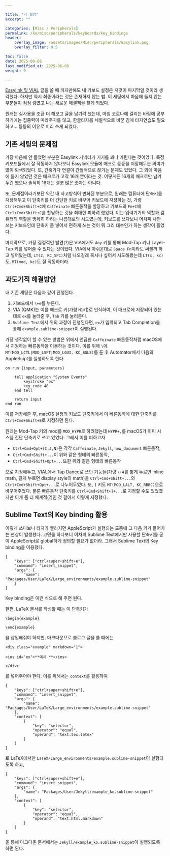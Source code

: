 ```yaml
---

title: "키 설정"
excerpt: ""

categories: [Misc / Peripherals]
permalink: /ko/misc/peripherals/keyboards/key_bindings
header:
    overlay_image: /assets/images/Misc/peripherals/Easylink.png
    overlay_filter: 0.5

toc: false
date: 2025-06-08
last_modified_at: 2025-06-08
weight: 9

---
```


[Easylink 및 VIAL](/ko/misc/peripherals/keyboards/easylink) 글을 쓸 때 까지만해도 내 키보드 설정은 저것이 마지막일 것이라 생각했다. 하지만 역시 최종이라는 것은 존재하지 않는 법. 이 세팅에서 마음에 들지 않는 부분들이 점점 쌓였고 나는 새로운 해결책을 찾게 되었다. 

원래는 실사용을 조금 더 해보고 글을 남기려 했는데, 마침 코로나에 걸리는 바람에 공부하기에는 집중력이 따라주지를 않고, 한글타자를 세벌식으로 바꾼 김에 타자연습도 필요하고... 등등의 이유로 미리 쓰게 되었다. 

## 기존 세팅의 문제점

가장 마음에 안 들었던 부분은 Easylink 커넥터가 기기를 꽤나 가린다는 것이었다. 특정 키보드들에서 잘 작동하지 않다보니 Easylink 모듈에 매크로 등등을 저장해두는 의미가 많이 퇴색되었다. 또, 간혹가다 연결이 간헐적으로 끊기는 문제도 있었다. 그 외에 마음에 들지 않았던 것은 매크로가 고작 16개 뿐이라는 것. 어떻게든 16개의 매크로만 남겨두긴 했으나 솔직히 16개는 결코 많은 숫자는 아니다. 

또, 문제점이라기보단 약간 내 사고방식이 변화된 부분으로, 원래는 컴퓨터에 단축키를 저장해두고 이 단축키를 더 간단한 키로 바꾸어 키보드에 저장하는 것, 가령 `Ctrl+Cmd+Shift+C`에 `Caffeinate` 빠른동작을 할당하고 키보드의 `Fn+C`에 `Ctrl+Cmd+Shift+C`를 할당하는 것을 최대한 피하려 했었다. 이는 입력기기의 역할과 컴퓨터의 역할을 명확히 하려는 나름대로의 시도였는데, 키보드를 쓰다보니 어차피 나만 쓰는 키보드인데 단축키 좀 넣어서 편하게 쓰는 것이 뭐 그리 대수인가 하는 생각이 들었다.

마지막으로, 가장 결정적인 발견(?)은 VIA에서도 `Any` 키를 통해 Mod-Tap 키나 Layer-Tap 키를 넣어줄 수 있다는 것이었다. VIA에서 아쉬운대로 `Space Fn`이라도 써볼까 하고 넣어뵜는데, `LT(2, KC_SPC)`처럼 나오길래 혹시나 싶어서 시도해봤는데 `LT(x, kc)`도, `MT(mod, kc)`도 잘 작동하더라. 

## 과도기적 해결방안

내 기존 세팅은 다음과 같이 진행된다. 

1. 키보드에서 `\+e`를 누른다. 
2. VIA (QMK)는 이를 매크로 키(가령 `M1`키)로 인식하여, 이 매크로에 저장되어 있는대로 `ex`를 눌러준 후, `Tab` 키를 눌러준다. 
3. `Sublime Text`에서 위의 과정이 진행된다면, `ex`가 입력되고 Tab Completion을 통해 `example.sublime-snippet`이 실행된다. 

가장 생각없이 할 수 있는 방법은 위에서 언급한 `Caffeinate` 빠른동작처럼 macOS에서 지원하는 빠른동작을 이용하는 것이다. 이를 위해 `\`에 `MT(MOD_LCTL|MOD_LSFT|MOD_LGUI, KC_BSLS)`를 둔 후 Automator에서 다음의 AppleScipt를 실행하도록 한다. 

```
on run {input, parameters}
	
	tell application "System Events"
		keystroke "ex"
		key code 48
	end tell
	
	return input
end run
```
이를 저장해준 후, macOS 설정의 키보드 단축키에서 이 빠른동작에 대한 단축키를 `Ctrl+Cmd+Shift+E`로 지정하면 된다. 

원래는 Mod-Tap 키의 mod를 `MOD_HYPR`로 하려했는데 `HYPR+,`를 macOS가 이미 시스템 진단 단축키로 쓰고 있었다. 그래서 이를 피하고자 

- `Ctrl+Cmd+Opt+(C,J,N)`은 각각 `Caffeinate`, `Jekyll`, `new_document` 빠른동작,
- `Ctrl+Cmd+Shift+...`이 위와 같은 형태의 빠른동작,
- `Ctrl+Cmd+Shift+Opt+...`또한 위와 같은 형태의 빠른동작

으로 지정해두고, VIAL에서 Tap Dance로 쓰던 기능들(가령 `\+4`를 짧게 누르면 inline math, 길게 누르면 display style의 math)을 `Ctrl+Cmd+Shift+...`와 `Ctrl+Cmd+Shift+Opt+...`로 나누어두었다. 또, `]` 키도 `MT(MOD_LALT, KC_RBRC)`으로 바꾸어주었다. 물론 빠른동작 단축키를 `Ctrl+Cmd+Shift+]+...`로 지정할 수도 있었겠지만 이게 좀 더 체계적(?)인 것 같아서 이렇게 지정했다. 

## Sublime Text의 Key binding 활용

이렇게 쓰다보니 타자가 빨라지면 AppleScript가 실행되는 도중에 그 다음 키가 들어가는 현상이 발생했다. 고민을 하다보니 어차피 Sublime Text에서만 사용할 단축키를 굳이 AppleScript로 global하게 정의할 필요가 없더라. 그래서 Sublime Text의 Key binding을 이용했다. 

```
{
	"keys": ["ctrl+super+shift+e"],
	"command": "insert_snippet",
	"args": {
		"name": "Packages/User/LaTeX/Large_environments/example.sublime-snippet"
	}
} 
```

Key binding은 이런 식으로 해 주면 된다.

한편, LaTeX 문서를 작성할 때는 이 단축키가 

```
\begin{example}

\end{example}
```

을 삽입해줘야 하지만, 마크다운으로 블로그 글을 쓸 때에는

```
<div class="example" markdown="1">

<ins id="ex">**예시 **</ins> 

</div>
```

를 넣어주어야 한다. 이를 위해서는 `context`를 활용하여

```
{
	"keys": ["ctrl+super+shift+e"],
	"command": "insert_snippet",
	"args": {
		"name": "Packages/User/LaTeX/Large_environments/example.sublime-snippet"
	}, 
	"context": [
		{
			"key": "selector", 
			"operator": "equal", 
			"operand": "text.tex.latex"
		}
	]
} 
```

로 LaTeX에서만 `LaTeX/Large_environments/example.sublime-snippet`이 실행되도록 하고, 

```
{
	"keys": ["ctrl+super+shift+e"],
	"command": "insert_snippet",
	"args": {
		"name": "Packages/User/Jekyll/example_ko.sublime-snippet"
	}, 
	"context": [
		{
			"key": "selector", 
			"operator": "equal", 
			"operand": "text.html.markdown"
		}
	]
} 
```

을 통해 마크다운 문서에서는 `Jekyll/example_ko.sublime-snippet`이 실행되도록 하면 된다. 